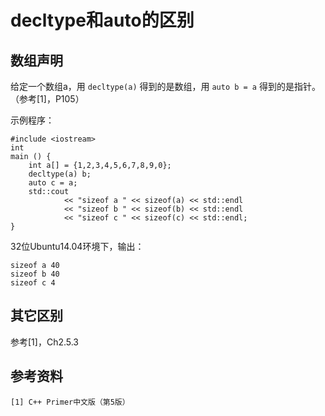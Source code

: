# decltype和auto的区别

## 数组声明

给定一个数组a，用 `decltype(a)` 得到的是数组，用 `auto b = a` 得到的是指针。（参考[1]，P105）

示例程序：

	#include <iostream>
	int 
	main () {
		int a[] = {1,2,3,4,5,6,7,8,9,0};
		decltype(a) b;
		auto c = a;
		std::cout
				<< "sizeof a " << sizeof(a) << std::endl
				<< "sizeof b " << sizeof(b) << std::endl
				<< "sizeof c " << sizeof(c) << std::endl;
	}

32位Ubuntu14.04环境下，输出：

	sizeof a 40
	sizeof b 40
	sizeof c 4

## 其它区别

参考[1]，Ch2.5.3

## 参考资料

	[1] C++ Primer中文版（第5版）


